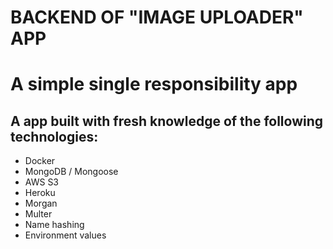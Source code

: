 # BACKEND OF "IMAGE UPLOADER" APP
# A simple single responsibility app
## A app built with fresh knowledge of the following technologies:
- Docker
- MongoDB / Mongoose
- AWS S3
- Heroku
- Morgan
- Multer
- Name hashing
- Environment values

